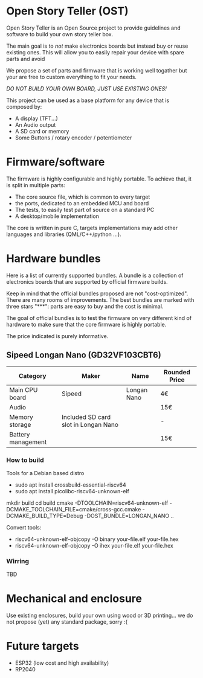 # Open Story Teller (OST)

Open Story Teller is an Open Source project to provide guidelines and software to build your own story teller box. 

The main goal is to *not* make electronics boards but instead buy or reuse existing ones. This will allow you to easily repair your device with spare parts and avoid 

We propose a set of parts and firmware that is working well togather but your are free to custom everything to fit your needs.

*DO NOT BUILD YOUR OWN BOARD, JUST USE EXISTING ONES!*

This project can be used as a base platform for any device that is composed by:
- A display (TFT...)
- An Audio output
- A SD card or memory
- Some Buttons / rotary encoder / potentiometer

# Firmware/software

The firmware is highly configurable and highly portable. To achieve that, it is split in multiple parts:
- The core source file, which is common to every target
- the ports, dedicated to an embedded MCU and board
- The tests, to easily test part of source on a standard PC
- A desktop/mobile implementation

The core is written in pure C, targets implementations may add other languages and libraries (QML/C++/python ...).

# Hardware bundles

Here is a list of currently supported bundles. A bundle is a collection of electronics boards that are supported by official firmware builds.

Keep in mind that the official bundles proposed are not "cost-optimized". There are many rooms of improvements. The best bundles are marked with three stars "***": parts are easy to buy and the cost is minimal.

The goal of official bundles is to test the firmware on very different kind of hardware to make sure that the core firmware is highly portable.

The price indicated is purely informative.

## Sipeed Longan Nano (GD32VF103CBT6)

| Category | Maker |  Name  | Rounded Price |
|---|---|---|---|
|Main CPU board      | Sipeed       | Longan Nano    |  4€  |
| Audio              |              |                |  15€ |
| Memory storage     | Included SD card slot in Longan Nano |                |  -   |
| Battery management |              |                |  15€ |

### How to build

Tools for a Debian based distro

- sudo apt install crossbuild-essential-riscv64
- sudo apt install picolibc-riscv64-unknown-elf
  
mkdir build
cd build
cmake -DTOOLCHAIN=riscv64-unknown-elf -DCMAKE_TOOLCHAIN_FILE=cmake/cross-gcc.cmake  -DCMAKE_BUILD_TYPE=Debug -DOST_BUNDLE=LONGAN_NANO ..

Convert tools:

- riscv64-unknown-elf-objcopy -O binary your-file.elf your-file.hex
- riscv64-unknown-elf-objcopy -O ihex your-file.elf your-file.hex

### Wirring

TBD

# Mechanical and enclosure

Use existing enclosures, build your own using wood or 3D printing... we do not propose (yet) any standard package, sorry :(

# Future targets

- ESP32 (low cost and  high availability)
- RP2040

